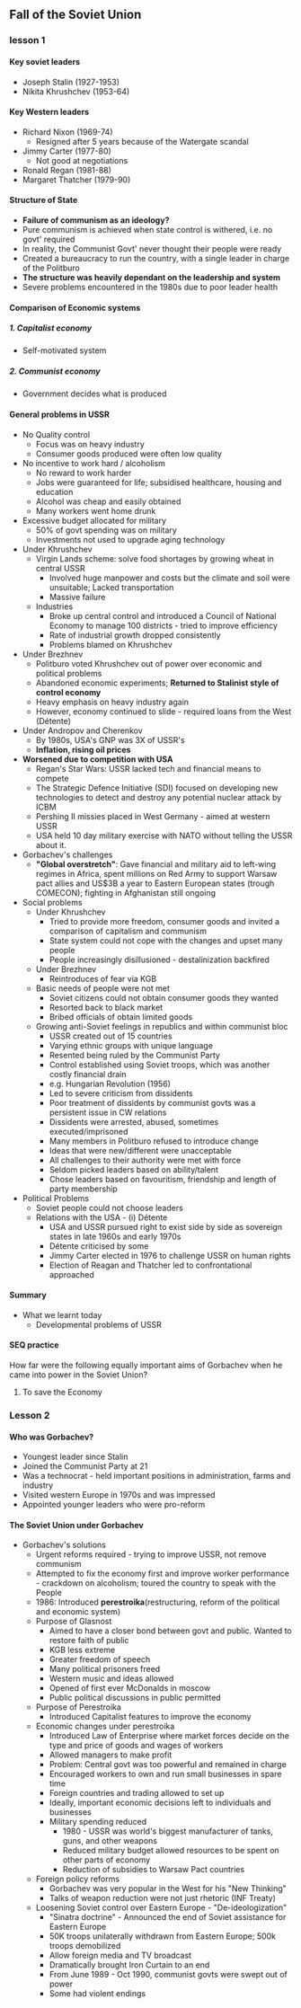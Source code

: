 ## Fall of the Soviet Union
### lesson 1
#### Key soviet leaders
- Joseph Stalin (1927-1953)
- Nikita Khrushchev (1953-64)

#### Key Western leaders
- Richard Nixon (1969-74)
  - Resigned after 5 years because of the Watergate scandal
- Jimmy Carter (1977-80)
  - Not good at negotiations
- Ronald Regan (1981-88)
- Margaret Thatcher (1979-90)

#### Structure of State
- **Failure of communism as an ideology?**
- Pure communism is achieved when state control is withered, i.e. no govt' required
- In reality, the Communist Govt' never thought their people were ready
- Created a bureaucracy to run the country, with a single leader in charge of the Politburo
- **The structure was heavily dependant on the leadership and system**
- Severe problems encountered in the 1980s due to poor leader health

#### Comparison of Economic systems
##### 1. Capitalist economy
  - Self-motivated system
##### 2. Communist economy
  - Government decides what is produced

#### General problems in USSR
  - No Quality control
    - Focus was on heavy industry
    - Consumer goods produced were often low quality
  - No incentive to work hard / alcoholism
    - No reward to work harder
    - Jobs were guaranteed for life; subsidised healthcare, housing and education
    - Alcohol was cheap and easily obtained
    - Many workers went home drunk
  - Excessive budget allocated for military
    - 50% of govt spending was on military
    - Investments not used to upgrade aging technology
- Under Khrushchev
  - Virgin Lands scheme: solve food shortages by growing wheat in central USSR
    - Involved huge manpower and costs but the climate and soil were unsuitable; Lacked transportation
    - Massive failure
  - Industries
    - Broke up central control and introduced a Council of National Economy to manage 100 districts - tried to improve efficiency
    - Rate of industrial growth dropped consistently
    - Problems blamed on Khrushchev
- Under Brezhnev
  - Politburo voted Khrushchev out of power over economic and political problems
  - Abandoned economic experiments; **Returned to Stalinist style of control economy**
  - Heavy emphasis on heavy industry again
  - However, economy continued to slide - required loans from the West (Détente)
- Under Andropov and Cherenkov
  - By 1980s, USA's GNP was 3X of USSR's
  - **Inflation, rising oil prices**
- **Worsened due to competition with USA**
  - Regan's Star Wars: USSR lacked tech and financial means to compete
  - The Strategic Defence Initiative (SDI) focused on developing new technologies to detect and destroy any potential nuclear attack by ICBM
  - Pershing II missies placed in West Germany - aimed at western USSR
  - USA held 10 day military exercise with NATO without telling the USSR about it.
- Gorbachev's challenges
  - **"Global overstretch"**: Gave financial and military aid to left-wing regimes in Africa, spent millions on Red Army to support Warsaw pact allies and US$3B a year to Eastern European states (trough COMECON); fighting in Afghanistan still ongoing
- Social problems
  - Under Khrushchev
    - Tried to provide more freedom, consumer goods and invited a comparison of capitalism and communism
    - State system could not cope with the changes and upset many people
    - People increasingly disillusioned - destalinization backfired
  - Under Brezhnev
    - Reintroduces of fear via KGB
  - Basic needs of people were not met
    - Soviet citizens could not obtain consumer goods they wanted
    - Resorted back to black market
    - Bribed officials of obtain limited goods
  - Growing anti-Soviet feelings in republics and within communist bloc
    - USSR created out of 15 countries
    - Varying ethnic groups with unique language
    - Resented being ruled by the Communist Party
    - Control established using Soviet troops, which was another costly financial drain
    - e.g. Hungarian Revolution (1956)
    - Led to severe criticism from dissidents
    - Poor treatment of dissidents by communist govts was a persistent issue in CW relations
    - Dissidents were arrested, abused, sometimes executed/imprisoned
    - Many members in Politburo refused to introduce change
    - Ideas that were new/different were unacceptable
    - All challenges to their authority were met with force
    - Seldom picked leaders based on ability/talent
    - Chose leaders based on favouritism, friendship and length of party membership
- Political Problems
  - Soviet people could not choose leaders
  - Relations with the USA - (i) Détente
    - USA and USSR pursued right to exist side by side as sovereign states in late 1960s and early 1970s
    - Détente criticised by some
    - Jimmy Carter elected in 1976 to challenge USSR on human rights
    - Election of Reagan and Thatcher led to confrontational approached

#### Summary
- What we learnt today
  - Developmental problems of USSR

#### SEQ practice
How far were the following equally important aims of Gorbachev when he came into power in the Soviet Union?
1. To save the Economy

### Lesson 2
#### Who was Gorbachev?
- Youngest leader since Stalin
- Joined the Communist Party at 21
- Was a technocrat - held important positions in administration, farms and industry
- Visited western Europe in 1970s and was impressed
- Appointed younger leaders who were pro-reform
#### The Soviet Union under Gorbachev
- Gorbachev's solutions
  - Urgent reforms required - trying to improve USSR, not remove communism
  - Attempted to fix the economy first and improve worker performance - crackdown on alcoholism; toured the country to speak with the People
  - 1986: Introduced **perestroika**(restructuring, reform of the political and economic system)
  - Purpose of Glasnost
    - Aimed to have a closer bond between govt and public. Wanted to restore faith of public
    - KGB less extreme
    - Greater freedom of speech
    - Many political prisoners freed
    - Western music and ideas allowed
    - Opened of first ever McDonalds in moscow
    - Public political discussions in public permitted
  - Purpose of Perestroika
    - Introduced Capitalist features to improve the economy
  - Economic changes under perestroika
    - Introduced Law of Enterprise where market forces decide on the type and price of goods and wages of workers
    - Allowed managers to make profit
    - Problem: Central govt was too powerful and remained in charge
    - Encouraged workers to own and run small businesses in spare time
    - Foreign countries and trading allowed to set up
    - Ideally, important economic decisions left to individuals and businesses
    - Military spending reduced
      - 1980 - USSR was world's biggest manufacturer of tanks, guns, and other weapons
      - Reduced military budget allowed resources to be spent on other parts of economy
      - Reduction of subsidies to Warsaw Pact countries
  - Foreign policy reforms
    - Gorbachev was very popular in the West for his "New Thinking"
    - Talks of weapon reduction were not just rhetoric (INF Treaty)
  - Loosening Soviet control over Eastern Europe - "De-ideologization"
    - "Sinatra doctrine" - Announced the end of Soviet assistance for Eastern Europe
    - 50K troops unilaterally withdrawn from Eastern Europe; 500k troops demobilized
    - Allow foreign media and TV broadcast
    - Dramatically brought Iron Curtain to an end
    - From June 1989 - Oct 1990, communist govts were swept out of power
    - Some had violent endings
